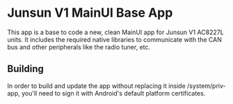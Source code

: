 # Junsun V1 MainUI Base App
This app is a base to code a new, clean MainUI app for Junsun V1 AC8227L units. It includes the required native libraries to communicate with the CAN bus and other peripherals like the radio tuner, etc.

## Building
In order to build and update the app without replacing it inside /system/priv-app, you'll need to sign it with Android's default platform certificates.